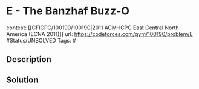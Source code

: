 # E - The Banzhaf Buzz-O

contest: [[CFICPC/100190/100190|2011 ACM-ICPC East Central North America (ECNA 2011)]]
url: https://codeforces.com/gym/100190/problem/E
#Status/UNSOLVED
Tags: #

## Description

## Solution

